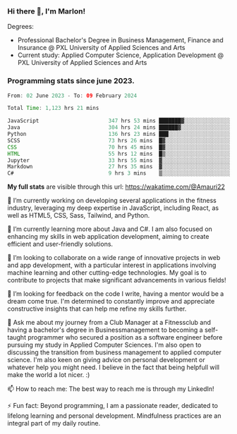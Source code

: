 
### Hi there 👋, I'm Marlon!

Degrees: 
- Professional Bachelor's Degree in Business Management, Finance and Insurance @ PXL University of Applied Sciences and Arts
- Current study: Applied Computer Science, Application Development @ PXL University of Applied Sciences and Arts

### Programming stats since june 2023.
<!--START_SECTION:waka-->

```java
From: 02 June 2023 - To: 09 February 2024

Total Time: 1,123 hrs 21 mins

JavaScript                      347 hrs 53 mins ███████▓░░░░░░░░░░░░░░░░░   30.90 %
Java                            304 hrs 24 mins ██████▓░░░░░░░░░░░░░░░░░░   27.03 %
Python                          136 hrs 23 mins ███░░░░░░░░░░░░░░░░░░░░░░   12.11 %
SCSS                            73 hrs 26 mins  █▓░░░░░░░░░░░░░░░░░░░░░░░   06.52 %
CSS                             70 hrs 45 mins  █▓░░░░░░░░░░░░░░░░░░░░░░░   06.28 %
HTML                            55 hrs 12 mins  █▒░░░░░░░░░░░░░░░░░░░░░░░   04.90 %
Jupyter                         33 hrs 55 mins  ▓░░░░░░░░░░░░░░░░░░░░░░░░   03.01 %
Markdown                        27 hrs 35 mins  ▓░░░░░░░░░░░░░░░░░░░░░░░░   02.45 %
C#                              9 hrs 3 mins    ▒░░░░░░░░░░░░░░░░░░░░░░░░   00.80 %
```

<!--END_SECTION:waka-->
**My full stats** are visible through this url: https://wakatime.com/@Amauri22



🔭 I’m currently working on developing several applications in the fitness industry, leveraging my deep expertise in JavaScript, including React, as well as HTML5, CSS, Sass, Tailwind, and Python.

🌱 I’m currently learning more about Java and C#. I am also focused on enhancing my skills in web application development, aiming to create efficient and user-friendly solutions.

👯 I’m looking to collaborate on a wide range of innovative projects in web and app development, with a particular interest in applications involving machine learning and other cutting-edge technologies. My goal is to contribute to projects that make significant advancements in various fields!

🤔 I’m looking for feedback on the code I write, having a mentor would be a dream come true. I'm determined to constantly improve and appreciate constructive insights that can help me refine my skills further.

💬 Ask me about my journey from a Club Manager at a Fitnessclub and having a bachelor's degree in Businessmanagement to becoming a self-taught programmer who secured a position as a software engineer before pursuing my study in Applied Computer Sciences. I'm also open to discussing the transition from business management to applied computer science. I'm also keen on giving advice on personal development or whatever help you might need. I believe in the fact that being helpfull will make the world a lot nicer. :)

📫 How to reach me: The best way to reach me is through my LinkedIn!

⚡ Fun fact: Beyond programming, I am a passionate reader, dedicated to lifelong learning and personal development. Mindfulness practices are an integral part of my daily routine.


